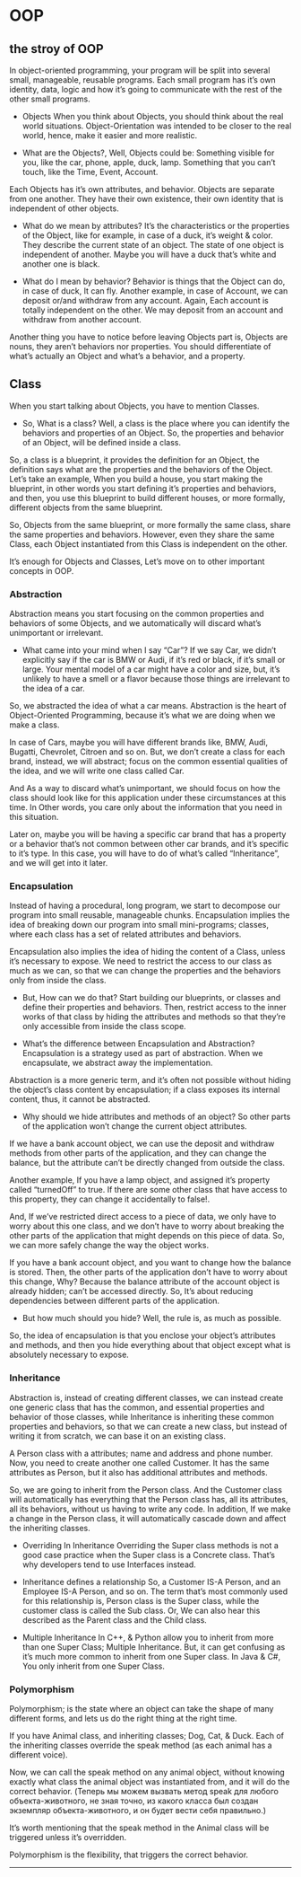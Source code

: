 # OOP

## the stroy of OOP

In object-oriented programming, your program will be split into several small, manageable, reusable programs. Each small program has it’s own identity, data, logic and how it’s going to communicate with the rest of the other small programs.

- Objects
When you think about Objects, you should think about the real world situations. Object-Orientation was intended to be closer to the real world, hence, make it easier and more realistic.

- What are the Objects?, Well, Objects could be:
Something visible for you, like the car, phone, apple, duck, lamp.
Something that you can’t touch, like the Time, Event, Account.

Each Objects has it’s own attributes, and behavior. Objects are separate from one another. They have their own existence, their own identity that is independent of other objects.

- What do we mean by attributes?
It’s the characteristics or the properties of the Object, like for example, in case of a duck, it’s weight & color. They describe the current state of an object. The state of one object is independent of another. Maybe you will have a duck that’s white and another one is black.

- What do I mean by behavior?
Behavior is things that the Object can do, in case of duck, It can fly. Another example, in case of Account, we can deposit or/and withdraw from any account. Again, Each account is totally independent on the other. We may deposit from an account and withdraw from another account.

Another thing you have to notice before leaving Objects part is, Objects are nouns, they aren’t behaviors nor properties. You should differentiate of what’s actually an Object and what’s a behavior, and a property.

## Class
When you start talking about Objects, you have to mention Classes.

- So, What is a class?
Well, a class is the place where you can identify the behaviors and properties of an Object. So, the properties and behavior of an Object, will be defined inside a class.

So, a class is a blueprint, it provides the definition for an Object, the definition says what are the properties and the behaviors of the Object. Let’s take an example, When you build a house, you start making the blueprint, in other words you start defining it’s properties and behaviors, and then, you use this blueprint to build different houses, or more formally, different objects from the same blueprint.

So, Objects from the same blueprint, or more formally the same class, share the same properties and behaviors. However, even they share the same Class, each Object instantiated from this Class is independent on the other.

It’s enough for Objects and Classes, Let’s move on to other important concepts in OOP.

### Abstraction
Abstraction means you start focusing on the common properties and behaviors of some Objects, and we automatically will discard what’s unimportant or irrelevant.

- What came into your mind when I say “Car”?
If we say Car, we didn’t explicitly say if the car is BMW or Audi, if it’s red or black, if it’s small or large. Your mental model of a car might have a color and size, but, it’s unlikely to have a smell or a flavor because those things are irrelevant to the idea of a car.

So, we abstracted the idea of what a car means. Abstraction is the heart of Object-Oriented Programming, because it’s what we are doing when we make a class.

In case of Cars, maybe you will have different brands like, BMW, Audi, Bugatti, Chevrolet, Citroen and so on. But, we don’t create a class for each brand, instead, we will abstract; focus on the common essential qualities of the idea, and we will write one class called Car.

And As a way to discard what’s unimportant, we should focus on how the class should look like for this application under these circumstances at this time. In Other words, you care only about the information that you need in this situation.

Later on, maybe you will be having a specific car brand that has a property or a behavior that’s not common between other car brands, and it’s specific to it’s type. In this case, you will have to do of what’s called “Inheritance”, and we will get into it later.

### Encapsulation
Instead of having a procedural, long program, we start to decompose our program into small reusable, manageable chunks. Encapsulation implies the idea of breaking down our program into small mini-programs; classes, where each class has a set of related attributes and behaviors.

Encapsulation also implies the idea of hiding the content of a Class, unless it’s necessary to expose. We need to restrict the access to our class as much as we can, so that we can change the properties and the behaviors only from inside the class.

- But, How can we do that?
Start building our blueprints, or classes and define their properties and behaviors. Then, restrict access to the inner works of that class by hiding the attributes and methods so that they’re only accessible from inside the class scope.


- What’s the difference between Encapsulation and Abstraction?
Encapsulation is a strategy used as part of abstraction. When we encapsulate, we abstract away the implementation.

Abstraction is a more generic term, and it’s often not possible without hiding the object’s class content by encapsulation; if a class exposes its internal content, thus, it cannot be abstracted.

- Why should we hide attributes and methods of an object?
So other parts of the application won’t change the current object attributes.

If we have a bank account object, we can use the deposit and withdraw methods from other parts of the application, and they can change the balance, but the attribute can’t be directly changed from outside the class.

Another example, If you have a lamp object, and assigned it’s property called “turnedOff” to true. If there are some other class that have access to this property, they can change it accidentally to false!.

And, If we’ve restricted direct access to a piece of data, we only have to worry about this one class, and we don’t have to worry about breaking the other parts of the application that might depends on this piece of data. So, we can more safely change the way the object works.

If you have a bank account object, and you want to change how the balance is stored. Then, the other parts of the application don’t have to worry about this change, Why? Because the balance attribute of the account object is already hidden; can’t be accessed directly.
So, It’s about reducing dependencies between different parts of the application.

- But how much should you hide?
Well, the rule is, as much as possible.

So, the idea of encapsulation is that you enclose your object’s attributes and methods, and then you hide everything about that object except what is absolutely necessary to expose.

### Inheritance
Abstraction is, instead of creating different classes, we can instead create one generic class that has the common, and essential properties and behavior of those classes, while Inheritance is inheriting these common properties and behaviors, so that we can create a new class, but instead of writing it from scratch, we can base it on an existing class.

A Person class with a attributes; name and address and phone number. Now, you need to create another one called Customer. It has the same attributes as Person, but it also has additional attributes and methods.

So, we are going to inherit from the Person class. And the Customer class will automatically has everything that the Person class has, all its attributes, all its behaviors, without us having to write any code. In addition, If we make a change in the Person class, it will automatically cascade down and affect the inheriting classes.

- Overriding In Inheritance
Overriding the Super class methods is not a good case practice when the Super class is a Concrete class. That’s why developers tend to use Interfaces instead.

- Inheritance defines a relationship
So, a Customer IS-A Person, and an Employee IS-A Person, and so on. The term that’s most commonly used for this relationship is, Person class is the Super class, while the customer class is called the Sub class. Or, We can also hear this described as the Parent class and the Child class.

- Multiple Inheritance
In C++, & Python allow you to inherit from more than one Super Class; Multiple Inheritance. But, it can get confusing as it’s much more common to inherit from one Super class. In Java & C#, You only inherit from one Super Class.

### Polymorphism
Polymorphism; is the state where an object can take the shape of many different forms, and lets us do the right thing at the right time.

If you have Animal class, and inheriting classes; Dog, Cat, & Duck. Each of the inheriting classes override the speak method (as each animal has a different voice).

Now, we can call the speak method on any animal object, without knowing exactly what class the animal object was instantiated from, and it will do the correct behavior. (Теперь мы можем вызвать метод speak для любого объекта-животного, не зная точно, из какого класса был создан экземпляр объекта-животного, и он будет вести себя правильно.)

It’s worth mentioning that the speak method in the Animal class will be triggered unless it’s overridden.

Polymorphism is the flexibility, that triggers the correct behavior.

------------------------------------------------------------------------------------------------------------------
